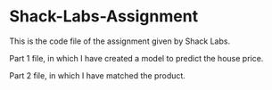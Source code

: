 # Shack-Labs-Assignment

This is the code file of the assignment given by Shack Labs.

Part 1 file, in which I have created a model to predict the house price.

Part 2 file, in which I have matched the product.
